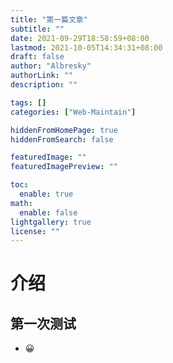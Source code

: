 ```yaml
---
title: "第一篇文章"
subtitle: ""
date: 2021-09-29T18:58:59+08:00
lastmod: 2021-10-05T14:34:31+08:00
draft: false
author: "Albresky"
authorLink: ""
description: ""

tags: []
categories: ["Web-Maintain"]

hiddenFromHomePage: true
hiddenFromSearch: false

featuredImage: ""
featuredImagePreview: ""

toc:
  enable: true
math:
  enable: false
lightgallery: true
license: ""
---
```



# 介绍
## 第一次测试
 - :grinning:
